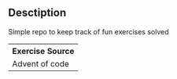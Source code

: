 ## Desctiption
Simple repo to keep track of fun exercises solved

<table> 
<tr>
  <th>Exercise Source</th>
</tr>
<tr>
  <td>Advent of code</td>
</tr>
</table>


